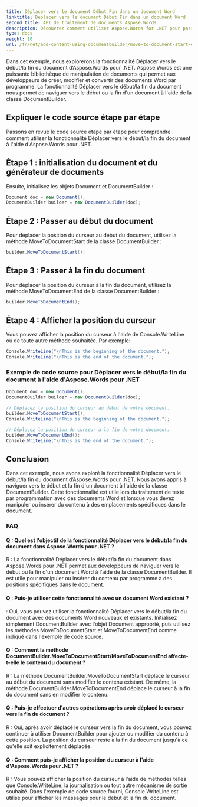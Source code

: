 ```yaml
---
title: Déplacer vers le document Début Fin dans un document Word
linktitle: Déplacer vers le document Début Fin dans un document Word
second_title: API de traitement de documents Aspose.Words
description: Découvrez comment utiliser Aspose.Words for .NET pour passer au début et à la fin du document dans les documents Word avec ce guide étape par étape.
type: docs
weight: 10
url: /fr/net/add-content-using-documentbuilder/move-to-document-start-end/
---
```

Dans cet exemple, nous explorerons la fonctionnalité Déplacer vers le début/la fin du document d’Aspose.Words pour .NET. Aspose.Words est une puissante bibliothèque de manipulation de documents qui permet aux développeurs de créer, modifier et convertir des documents Word par programme. La fonctionnalité Déplacer vers le début/la fin du document nous permet de naviguer vers le début ou la fin d'un document à l'aide de la classe DocumentBuilder.

## Expliquer le code source étape par étape

Passons en revue le code source étape par étape pour comprendre comment utiliser la fonctionnalité Déplacer vers le début/la fin du document à l'aide d'Aspose.Words pour .NET.


## Étape 1 : initialisation du document et du générateur de documents

Ensuite, initialisez les objets Document et DocumentBuilder :

```csharp
Document doc = new Document();
DocumentBuilder builder = new DocumentBuilder(doc);
```

## Étape 2 : Passer au début du document

Pour déplacer la position du curseur au début du document, utilisez la méthode MoveToDocumentStart de la classe DocumentBuilder :

```csharp
builder.MoveToDocumentStart();
```

## Étape 3 : Passer à la fin du document

Pour déplacer la position du curseur à la fin du document, utilisez la méthode MoveToDocumentEnd de la classe DocumentBuilder :

```csharp
builder.MoveToDocumentEnd();
```

## Étape 4 : Afficher la position du curseur

Vous pouvez afficher la position du curseur à l'aide de Console.WriteLine ou de toute autre méthode souhaitée. Par exemple:

```csharp
Console.WriteLine("\nThis is the beginning of the document.");
Console.WriteLine("\nThis is the end of the document.");
```

### Exemple de code source pour Déplacer vers le début/la fin du document à l'aide d'Aspose.Words pour .NET

```csharp
Document doc = new Document();
DocumentBuilder builder = new DocumentBuilder(doc);

// Déplacez la position du curseur au début de votre document.
builder.MoveToDocumentStart();
Console.WriteLine("\nThis is the beginning of the document.");

// Déplacez la position du curseur à la fin de votre document.
builder.MoveToDocumentEnd();
Console.WriteLine("\nThis is the end of the document.");
```

## Conclusion

Dans cet exemple, nous avons exploré la fonctionnalité Déplacer vers le début/la fin du document d’Aspose.Words pour .NET. Nous avons appris à naviguer vers le début et la fin d'un document à l'aide de la classe DocumentBuilder. Cette fonctionnalité est utile lors du traitement de texte par programmation avec des documents Word et lorsque vous devez manipuler ou insérer du contenu à des emplacements spécifiques dans le document.

### FAQ

#### Q : Quel est l'objectif de la fonctionnalité Déplacer vers le début/la fin du document dans Aspose.Words pour .NET ?

R : La fonctionnalité Déplacer vers le début/la fin du document dans Aspose.Words pour .NET permet aux développeurs de naviguer vers le début ou la fin d'un document Word à l'aide de la classe DocumentBuilder. Il est utile pour manipuler ou insérer du contenu par programme à des positions spécifiques dans le document.

#### Q : Puis-je utiliser cette fonctionnalité avec un document Word existant ?

: Oui, vous pouvez utiliser la fonctionnalité Déplacer vers le début/la fin du document avec des documents Word nouveaux et existants. Initialisez simplement DocumentBuilder avec l'objet Document approprié, puis utilisez les méthodes MoveToDocumentStart et MoveToDocumentEnd comme indiqué dans l'exemple de code source.

#### Q : Comment la méthode DocumentBuilder.MoveToDocumentStart/MoveToDocumentEnd affecte-t-elle le contenu du document ?

R : La méthode DocumentBuilder.MoveToDocumentStart déplace le curseur au début du document sans modifier le contenu existant. De même, la méthode DocumentBuilder.MoveToDocumentEnd déplace le curseur à la fin du document sans en modifier le contenu.

#### Q : Puis-je effectuer d'autres opérations après avoir déplacé le curseur vers la fin du document ?

R : Oui, après avoir déplacé le curseur vers la fin du document, vous pouvez continuer à utiliser DocumentBuilder pour ajouter ou modifier du contenu à cette position. La position du curseur reste à la fin du document jusqu'à ce qu'elle soit explicitement déplacée.

#### Q : Comment puis-je afficher la position du curseur à l'aide d'Aspose.Words pour .NET ?

R : Vous pouvez afficher la position du curseur à l'aide de méthodes telles que Console.WriteLine, la journalisation ou tout autre mécanisme de sortie souhaité. Dans l'exemple de code source fourni, Console.WriteLine est utilisé pour afficher les messages pour le début et la fin du document.